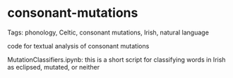 # consonant-mutations
Tags: phonology, Celtic, consonant mutations, Irish, natural language

code for textual analysis of consonant mutations


MutationClassifiers.ipynb: this is a short script for classifying words in Irish as eclipsed, mutated, or neither

